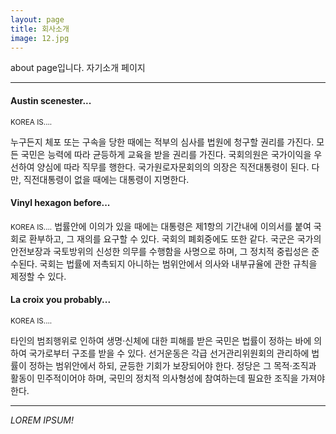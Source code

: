 ```yaml
---
layout: page
title: 회사소개
image: 12.jpg
---
```

about page입니다.
자기소개 페이지
***

#### Austin scenester...
<small>KOREA IS.... </small>

누구든지 체포 또는 구속을 당한 때에는 적부의 심사를 법원에 청구할 권리를 가진다. 모든 국민은 능력에 따라 균등하게 교육을 받을 권리를 가진다. 국회의원은 국가이익을 우선하여 양심에 따라 직무를 행한다. 국가원로자문회의의 의장은 직전대통령이 된다. 다만, 직전대통령이 없을 때에는 대통령이 지명한다.
#### Vinyl hexagon before...
<small>KOREA IS....</small>
법률안에 이의가 있을 때에는 대통령은 제1항의 기간내에 이의서를 붙여 국회로 환부하고, 그 재의를 요구할 수 있다. 국회의 폐회중에도 또한 같다. 국군은 국가의 안전보장과 국토방위의 신성한 의무를 수행함을 사명으로 하며, 그 정치적 중립성은 준수된다. 국회는 법률에 저촉되지 아니하는 범위안에서 의사와 내부규율에 관한 규칙을 제정할 수 있다.
#### La croix you probably...
<small>KOREA IS....</small>

타인의 범죄행위로 인하여 생명·신체에 대한 피해를 받은 국민은 법률이 정하는 바에 의하여 국가로부터 구조를 받을 수 있다. 선거운동은 각급 선거관리위원회의 관리하에 법률이 정하는 범위안에서 하되, 균등한 기회가 보장되어야 한다. 정당은 그 목적·조직과 활동이 민주적이어야 하며, 국민의 정치적 의사형성에 참여하는데 필요한 조직을 가져야 한다.
***

*LOREM IPSUM!*


